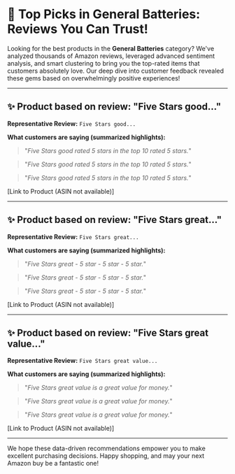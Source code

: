 # 🌟 Top Picks in General Batteries: Reviews You Can Trust!

Looking for the best products in the **General Batteries** category? We've analyzed thousands of Amazon reviews, leveraged advanced sentiment analysis, and smart clustering to bring you the top-rated items that customers absolutely love. Our deep dive into customer feedback revealed these gems based on overwhelmingly positive experiences!

--- 

## ✨ Product based on review: "Five Stars good..."

**Representative Review:** `Five Stars good...`

**What customers are saying (summarized highlights):**

> "*Five Stars good rated 5 stars in the top 10 rated 5 stars.*"

> "*Five Stars good rated 5 stars in the top 10 rated 5 stars.*"

> "*Five Stars good rated 5 stars in the top 10 rated 5 stars.*"

[Link to Product (ASIN not available)]

--- 

## ✨ Product based on review: "Five Stars great..."

**Representative Review:** `Five Stars great...`

**What customers are saying (summarized highlights):**

> "*Five Stars great - 5 star - 5 star - 5 star.*"

> "*Five Stars great - 5 star - 5 star - 5 star.*"

> "*Five Stars great - 5 star - 5 star - 5 star.*"

[Link to Product (ASIN not available)]

--- 

## ✨ Product based on review: "Five Stars great value..."

**Representative Review:** `Five Stars great value...`

**What customers are saying (summarized highlights):**

> "*Five Stars great value is a great value for money.*"

> "*Five Stars great value is a great value for money.*"

> "*Five Stars great value is a great value for money.*"

[Link to Product (ASIN not available)]

--- 

We hope these data-driven recommendations empower you to make excellent purchasing decisions. Happy shopping, and may your next Amazon buy be a fantastic one!
